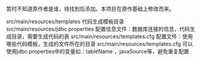 暂时不知道原作者是谁，待找到后添加。本项目在原作基础上修改而来。


src/main/resources/templates 代码生成模板目录
src/main/resources/jdbc.properties 配置信息文件：数据库连接的信息，代码生成目录，需要生成代码的表
src/main/resources/templates.cfg   配置文件：使用哪些代码模板，生成的文件所在的目录
src/main/resources/templates.cfg   可以使用jdbc.properties中的变量如：tableName ，javaSource等，避免重复配置
